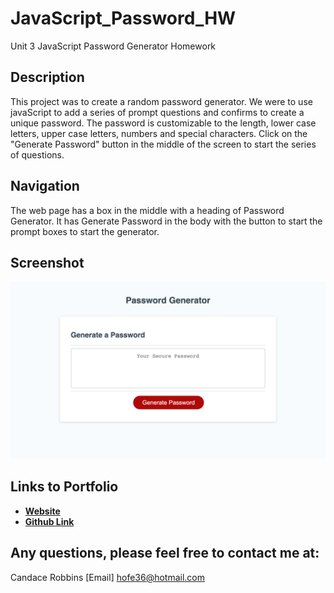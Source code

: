 # JavaScript_Password_HW
Unit 3 JavaScript Password Generator Homework

## Description
This project was to create a random password generator.  We were to use javaScript to add a series of prompt questions and confirms to create a unique password.  The password is customizable to the length, lower case letters, upper case letters, numbers and special characters.  Click on the "Generate Password" button in the middle of the screen to start the series of questions.

## Navigation
The web page has a box in the middle with a heading of Password Generator.  It has Generate Password in the body with the button to start the prompt boxes to start the generator.  

## Screenshot
!["Screenshot of Password Generator page"](/Assets/images/screencapture-canro2b-github-io-JavaScript-Password-HW-2022-03-30-23_08_40.png)

## Links to Portfolio
- **[Website](https://canro2b.github.io/JavaScript_Password_HW/)**
- **[Github Link](https://github.com/CanRo2B/JavaScript_Password_HW)**

## Any questions, please feel free to contact me at:
Candace Robbins
[Email] hofe36@hotmail.com